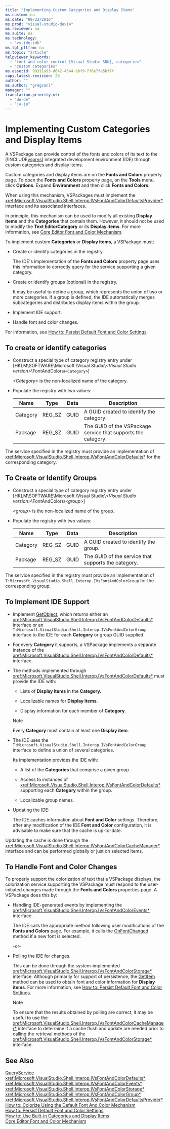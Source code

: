```yaml
---
title: "Implementing Custom Categories and Display Items"
ms.custom: na
ms.date: "09/22/2016"
ms.prod: "visual-studio-dev14"
ms.reviewer: na
ms.suite: na
ms.technology: 
  - "vs-ide-sdk"
ms.tgt_pltfrm: na
ms.topic: "article"
helpviewer_keywords: 
  - "font and color control [Visual Studio SDK], categories"
  - "custom categories"
ms.assetid: 99311a93-d642-4344-bbf9-ff6e7fa5bf7f
caps.latest.revision: 29
author: ""
ms.author: "gregvanl"
manager: ""
translation.priority.mt: 
  - "de-de"
  - "ja-jp"
---
```

# Implementing Custom Categories and Display Items
A VSPackage can provide control of the fonts and colors of its text to the [!INCLUDE[vsprvs](../vs140/includes/vsprvs_md.md)] integrated development environment (IDE) through custom categories and display items.  
  
 Custom categories and display items are on the **Fonts and Colors** property page. To open the **Fonts and Colors** property page, on the **Tools** menu, click **Options**. Expand **Environment** and then click **Fonts and Colors**.  
  
 When using this mechanism, VSPackages must implement the <xref:Microsoft.VisualStudio.Shell.Interop.IVsFontAndColorDefaultsProvider*> interface and its associated interfaces.  
  
 In principle, this mechanism can be used to modify all existing **Display items** and the **Categories** that contain them. However, it should not be used to modify the **Text EditorCategory** or its **Display items**. For more information, see [Core Editor Font and Color Mechanism](../vs140/font-and-color-overview.md).  
  
 To implement custom **Categories** or **Display items**, a VSPackage must:  
  
-   Create or identify categories in the registry.  
  
     The IDE's implementation of the **Fonts and Colors** property page uses this information to correctly query for the service supporting a given category.  
  
-   Create or identify groups (optional) in the registry.  
  
     It may be useful to define a group, which represents the union of two or more categories. If a group is defined, the IDE automatically merges subcategories and distributes display items within the group.  
  
-   Implement IDE support.  
  
-   Handle font and color changes.  
  
 For information, see [How to: Persist Default Font and Color Settings](../vs140/accessing-stored-font-and-color-settings.md).  
  
## To create or identify categories  
  
-   Construct a special type of category registry entry under [HKLM\SOFTWARE\Microsoft \Visual Studio\\*<Visual Studio version\>*\FontAndColors\\`<Category>`]  
  
     *<Category\>* is the non-localized name of the category.  
  
-   Populate the registry with two values:  
  
    |Name|Type|Data|Description|  
    |----------|----------|----------|-----------------|  
    |Category|REG_SZ|GUID|A GUID created to identify the category.|  
    |Package|REG_SZ|GUID|The GUID of the VSPackage service that supports the category.|  
  
 The service specified in the registry must provide an implementation of <xref:Microsoft.VisualStudio.Shell.Interop.IVsFontAndColorDefaults*> for the corresponding category.  
  
## To Create or Identify Groups  
  
-   Construct a special type of category registry entry under [HKLM\SOFTWARE\Microsoft \Visual Studio\\*<Visual Studio version\>*\FontAndColors\\*<group\>*]  
  
     *<group\>* is the non-localized name of the group.  
  
-   Populate the registry with two values:  
  
    |Name|Type|Data|Description|  
    |----------|----------|----------|-----------------|  
    |Category|REG_SZ|GUID|A GUID created to identify the group.|  
    |Package|REG_SZ|GUID|The GUID of the service that supports the category.|  
  
 The service specified in the registry must provide an implementation of `T:Microsoft.VisualStudio.Shell.Interop.IVsFontAndColorGroup` for the corresponding group.  
  
## To Implement IDE Support  
  
-   Implement [GetObject](assetId:///M:Microsoft.VisualStudio.Shell.Interop.IVsFontAndColorDefaultsProvider.GetObject(System.Guid@,System.Object@)?qualifyHint=False&autoUpgrade=True), which returns either an <xref:Microsoft.VisualStudio.Shell.Interop.IVsFontAndColorDefaults*> interface or an `T:Microsoft.VisualStudio.Shell.Interop.IVsFontAndColorGroup` interface to the IDE for each **Category** or group GUID supplied.  
  
-   For every **Category** it supports, a VSPackage implements a separate instance of the <xref:Microsoft.VisualStudio.Shell.Interop.IVsFontAndColorDefaults*> interface.  
  
-   The methods implemented through <xref:Microsoft.VisualStudio.Shell.Interop.IVsFontAndColorDefaults*> must provide the IDE with:  
  
    -   Lists of **Display items** in the **Category.**  
  
    -   Localizable names for **Display items**.  
  
    -   Display information for each member of **Category**.  
  
    > [!NOTE]
    >  Every **Category** must contain at least one **Display item**.  
  
-   The IDE uses the `T:Microsoft.VisualStudio.Shell.Interop.IVsFontAndColorGroup` interface to define a union of several categories.  
  
     Its implementation provides the IDE with:  
  
    -   A list of the **Categories** that comprise a given group.  
  
    -   Access to instances of <xref:Microsoft.VisualStudio.Shell.Interop.IVsFontAndColorDefaults*> supporting each **Category** within the group.  
  
    -   Localizable group names.  
  
-   Updating the IDE:  
  
     The IDE caches information about **Font and Color** settings. Therefore, after any modification of the IDE **Font and Color** configuration, it is advisable to make sure that the cache is up-to-date.  
  
 Updating the cache is done through the <xref:Microsoft.VisualStudio.Shell.Interop.IVsFontAndColorCacheManager*> interface and can be performed globally or just on selected items.  
  
## To Handle Font and Color Changes  
 To properly support the colorization of text that a VSPackage displays, the colorization service supporting the VSPackage must respond to the user-initiated changes made through the **Fonts and Colors** properties page. A VSPackage does this by:  
  
-   Handling IDE-generated events by implementing the <xref:Microsoft.VisualStudio.Shell.Interop.IVsFontAndColorEvents*> interface.  
  
     The IDE calls the appropriate method following user modifications of the **Fonts and Colors** page. For example, it calls the [OnFontChanged](assetId:///M:Microsoft.VisualStudio.Shell.Interop.IVsFontAndColorEvents.OnFontChanged(System.Guid@,Microsoft.VisualStudio.Shell.Interop.FontInfo[],Microsoft.VisualStudio.Shell.Interop.LOGFONTW[],System.UInt32)?qualifyHint=False&autoUpgrade=True) method if a new font is selected.  
  
     -or-  
  
-   Polling the IDE for changes.  
  
     This can be done through the system-implemented <xref:Microsoft.VisualStudio.Shell.Interop.IVsFontAndColorStorage*> interface. Although primarily for support of persistence, the [GetItem](assetId:///M:Microsoft.VisualStudio.Shell.Interop.IVsFontAndColorStorage.GetItem(System.String,Microsoft.VisualStudio.Shell.Interop.ColorableItemInfo[])?qualifyHint=False&autoUpgrade=True) method can be used to obtain font and color information for **Display items**. For more information, see [How to: Persist Default Font and Color Settings](../vs140/accessing-stored-font-and-color-settings.md).  
  
    > [!NOTE]
    >  To ensure that the results obtained by polling are correct, it may be useful to use the <xref:Microsoft.VisualStudio.Shell.Interop.IVsFontAndColorCacheManager*> interface to determine if a cache flush and update are needed prior to calling the retrieval methods of the <xref:Microsoft.VisualStudio.Shell.Interop.IVsFontAndColorStorage*> interface.  
  
## See Also  
 [QueryService](assetId:///M:Microsoft.VisualStudio.OLE.Interop.IServiceProvider.QueryService(System.Guid@,System.Guid@,System.IntPtr@)?qualifyHint=False&autoUpgrade=True)   
 <xref:Microsoft.VisualStudio.Shell.Interop.IVsFontAndColorDefaults*>   
 <xref:Microsoft.VisualStudio.Shell.Interop.IVsFontAndColorEvents*>   
 <xref:Microsoft.VisualStudio.Shell.Interop.IVsFontAndColorStorage*>   
 <xref:Microsoft.VisualStudio.Shell.Interop.IVsFontAndColorGroup*>   
 <xref:Microsoft.VisualStudio.Shell.Interop.IVsFontAndColorDefaultsProvider*>   
 [How to: Colorize Using the Default Font And Color Mechanism](../vs140/getting-font-and-color-information-for-text-colorization.md)   
 [How to: Persist Default Font and Color Settings](../vs140/accessing-stored-font-and-color-settings.md)   
 [How to: Use Built-in Categories and Display Items](../vs140/how-to--access-the-built-in-fonts-and-color-scheme.md)   
 [Core Editor Font and Color Mechanism](../vs140/font-and-color-overview.md)